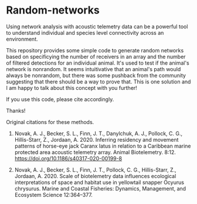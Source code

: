 # Random-networks

Using network analysis with acoustic telemetry data can be a powerful tool to understand individual and species level connectivity across an environment.

This repository provides some simple code to generate random networks based on specificying the number of receivers in an array and the number of filtered detections for an individual animal. It's used to test if the animal's network is nonrandom. It seems intuitivative that an animal's path would always be nonrandom, but there was some pushback from the community suggesting that there should be a way to prove that. This is one solution and I am happy to talk about this concept with you further!

If you use this code, please cite accordingly.

Thanks!

Original citations for these methods.
1) Novak, A. J., Becker, S. L., Finn, J. T., Danylchuk, A. J., Pollock, C. G., Hillis-Starr, Z., Jordaan, A. 2020. Inferring residency and movement patterns of horse-eye jack Caranx latus in relation to a Caribbean marine protected area acoustic telemetry array. Animal Biotelemetry. 8:12. https://doi.org/10.1186/s40317-020-00199-8

2) Novak, A. J., Becker, S. L., Finn, J. T., Pollock, C. G., Hillis-Starr, Z., Jordaan, A. 2020. Scale of biotelemetry data influences ecological interpretations of space and habitat use in yellowtail snapper Ocyurus chrysurus. Marine and Coastal Fisheries: Dynamics, Management, and Ecosystem Science 12:364–377.
